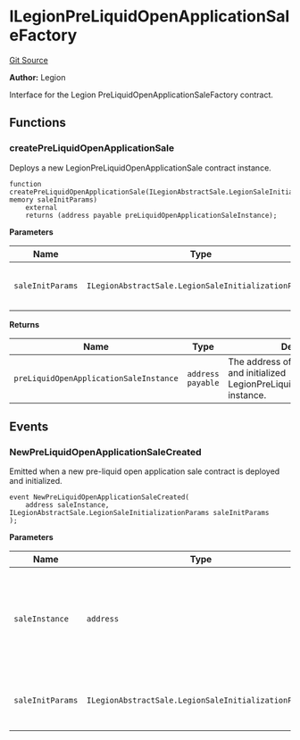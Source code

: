 # ILegionPreLiquidOpenApplicationSaleFactory
[Git Source](https://github.com/Legion-Team/legion-protocol-contracts/blob/ee293af08cf63f9bfeacc7adda6146d75c306212/src/interfaces/factories/ILegionPreLiquidOpenApplicationSaleFactory.sol)

**Author:**
Legion

Interface for the Legion PreLiquidOpenApplicationSaleFactory contract.


## Functions
### createPreLiquidOpenApplicationSale

Deploys a new LegionPreLiquidOpenApplicationSale contract instance.


```solidity
function createPreLiquidOpenApplicationSale(ILegionAbstractSale.LegionSaleInitializationParams memory saleInitParams)
    external
    returns (address payable preLiquidOpenApplicationSaleInstance);
```
**Parameters**

|Name|Type|Description|
|----|----|-----------|
|`saleInitParams`|`ILegionAbstractSale.LegionSaleInitializationParams`|The Legion sale initialization parameters.|

**Returns**

|Name|Type|Description|
|----|----|-----------|
|`preLiquidOpenApplicationSaleInstance`|`address payable`|The address of the newly deployed and initialized LegionPreLiquidOpenApplicationSale instance.|


## Events
### NewPreLiquidOpenApplicationSaleCreated
Emitted when a new pre-liquid open application sale contract is deployed and initialized.


```solidity
event NewPreLiquidOpenApplicationSaleCreated(
    address saleInstance, ILegionAbstractSale.LegionSaleInitializationParams saleInitParams
);
```

**Parameters**

|Name|Type|Description|
|----|----|-----------|
|`saleInstance`|`address`|The address of the newly deployed pre-liquid open application sale contract.|
|`saleInitParams`|`ILegionAbstractSale.LegionSaleInitializationParams`|The Legion sale initialization parameters used.|

